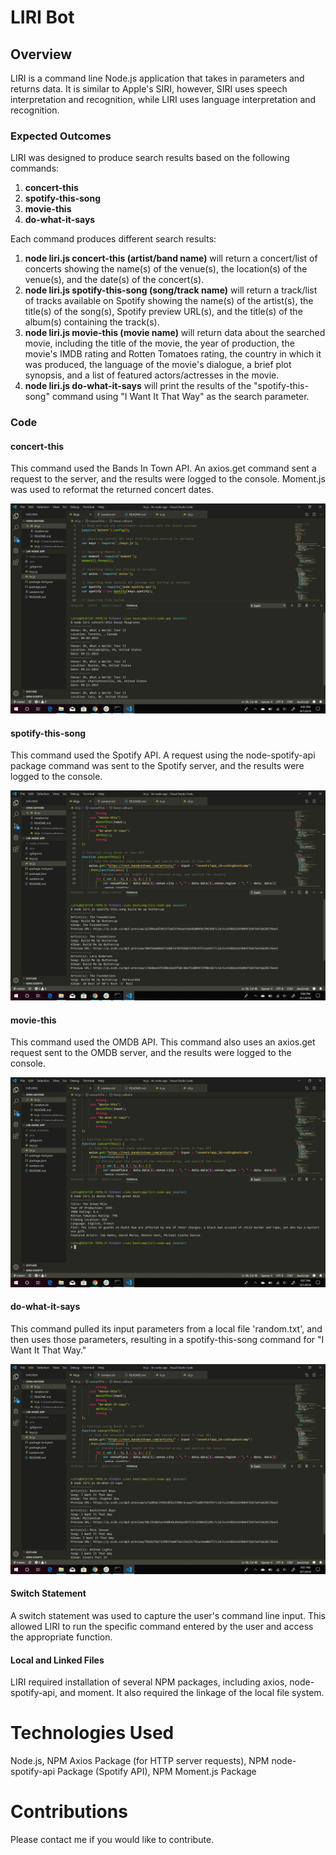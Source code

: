 # LIRI Bot

## Overview

LIRI is a command line Node.js application that takes in parameters and returns data. It is similar to Apple's SIRI, however, SIRI uses speech interpretation and recognition, while LIRI uses language interpretation and recognition.

### Expected Outcomes

LIRI was designed to produce search results based on the following commands:

1. **concert-this**
2. **spotify-this-song**
3. **movie-this**
4. **do-what-it-says**

Each command produces different search results:

1. **node liri.js concert-this (artist/band name)** will return a concert/list of concerts showing the name(s) of the venue(s), the location(s) of the venue(s), and the date(s) of the concert(s).
2. **node liri.js spotify-this-song (song/track name)** will return a track/list of tracks available on Spotify showing the name(s) of the artist(s), the title(s) of the song(s), Spotify preview URL(s), and the title(s) of the album(s) containing the track(s).
3. **node liri.js movie-this (movie name)** will return data about the searched movie, including the title of the movie, the year of production, the movie's IMDB rating and Rotten Tomatoes rating, the country in which it was produced, the language of the movie's dialogue, a brief plot synopsis, and a list of featured actors/actresses in the movie.
4. **node liri.js do-what-it-says** will print the results of the "spotify-this-song" command using "I Want It That Way" as the search parameter.

### Code

#### concert-this

This command used the Bands In Town API. An axios.get command sent a request to the server, and the results were logged to the console. Moment.js was used to reformat the returned concert dates.

![](images/liri-concert-this.png)

#### spotify-this-song

This command used the Spotify API. A request using the node-spotify-api package command was sent to the Spotify server, and the results were logged to the console.

![](images/liri-spotify-this-song.png)

#### movie-this

This command used the OMDB API. This command also uses an axios.get request sent to the OMDB server, and the results were logged to the console.

![](images/liri-movie-this.png)

#### do-what-it-says

This command pulled its input parameters from a local file 'random.txt', and then uses those parameters, resulting in a spotify-this-song command for "I Want It That Way."

![](images/liri-do-what-it-says.png)

#### Switch Statement

A switch statement was used to capture the user's command line input. This allowed LIRI to run the specific command entered by the user and access the appropriate function.

#### Local and Linked Files

LIRI required installation of several NPM packages, including axios, node-spotify-api, and moment. It also required the linkage of the local file system.

# Technologies Used

Node.js, NPM Axios Package (for HTTP server requests), NPM node-spotify-api Package (Spotify API), NPM Moment.js Package

# Contributions

Please contact me if you would like to contribute.